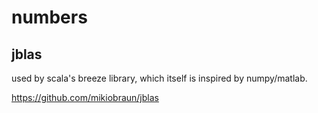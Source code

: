 # numbers

## jblas

used by scala's breeze library, which itself is inspired by numpy/matlab.

https://github.com/mikiobraun/jblas
